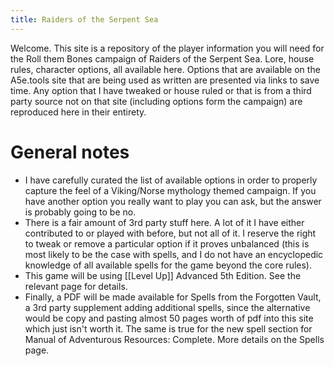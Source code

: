 ```yaml
---
title: Raiders of the Serpent Sea
---
```

Welcome. This site is a repository of the player information you will need for the Roll them Bones campaign of Raiders of the Serpent Sea.  Lore, house rules, character options, all available here.  Options that are available on the A5e.tools site that are being used as written are presented via links to save time.  Any option that I have tweaked or house ruled or that is from a third party source not on that site (including options form the campaign) are reproduced here in their entirety.

# General notes
- I have carefully curated the list of available options in order to properly capture the feel of a Viking/Norse mythology themed campaign.  If you have another option you really want to play you can ask, but the answer is probably going to be no.
- There is a fair amount of 3rd party stuff here.  A lot of it I have either contributed to or played with before, but not all of it.  I reserve the right to tweak or remove a particular option if it proves unbalanced (this is most likely to be the case with spells, and I do not have an encyclopedic knowledge of all available spells for the game beyond the core rules).
- This game will be using [[Level Up]] Advanced 5th Edition. See the relevant page for details.
- Finally, a PDF will be made available for Spells from the Forgotten Vault, a 3rd party supplement adding additional spells, since the alternative would be copy and pasting almost 50 pages worth of pdf into this site which just isn't worth it.  The same is true for the new spell section for Manual of Adventurous Resources: Complete. More details on the Spells page.